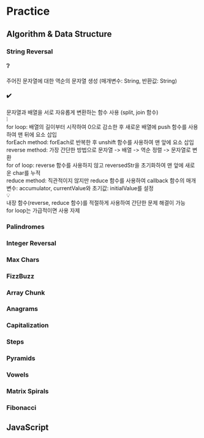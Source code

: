 # Practice

## Algorithm & Data Structure
### String Reversal
#### ❔  
주어진 문자열에 대한 역순의 문자열 생성 (매개변수: String, 반환값: String)  
#### ✔️  
문자열과 배열을 서로 자유롭게 변환하는 함수 사용 (split, join 함수)  
❕  
for loop: 배열의 길이부터 시작하여 0으로 감소한 후 새로운 배열에 push 함수를 사용하여 맨 뒤에 요소 삽입  
forEach method: forEach로 반복한 후 unshift 함수를 사용하여 맨 앞에 요소 삽입  
reverse method: 가장 간단한 방법으로 문자열 -> 배열 -> 역순 정렬 -> 문자열로 변환  
for of loop: reverse 함수를 사용하지 않고 reversedStr을 초기화하여 맨 앞에 새로운 char를 누적  
reduce method: 직관적이지 않지만 reduce 함수를 사용하여 callback 함수의 매개변수: accumulator, currentValue와 초기값: initialValue를 설정  
💡  
내장 함수(reverse, reduce 함수)를 적절하게 사용하여 간단한 문제 해결이 가능  
for loop는 가급적이면 사용 자제

### Palindromes

### Integer Reversal

### Max Chars

### FizzBuzz

### Array Chunk

### Anagrams

### Capitalization

### Steps

### Pyramids

### Vowels

### Matrix Spirals

### Fibonacci

## JavaScript
